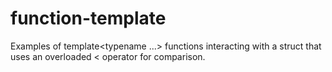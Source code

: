 # function-template
Examples of template&lt;typename ...> functions interacting with a struct that uses an overloaded &lt; operator for comparison.
